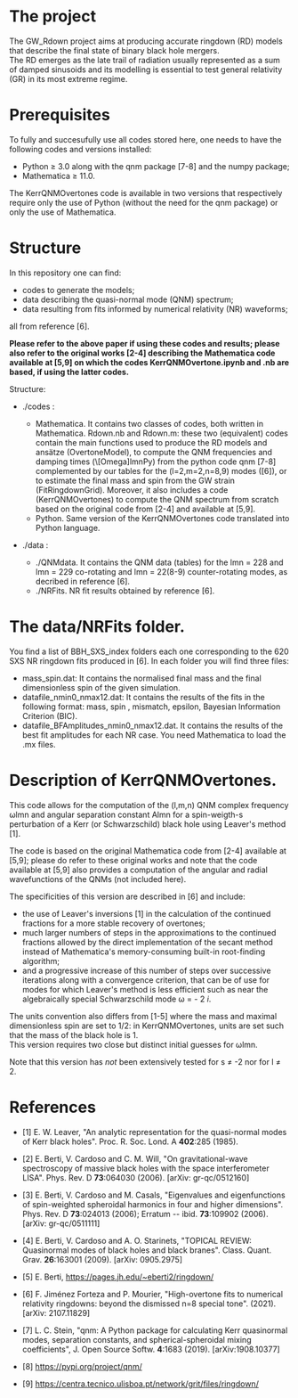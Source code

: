# The project
 
The GW_Rdown project aims at producing accurate ringdown (RD) models that describe the final state of binary black hole mergers. <br>
The RD emerges as the late trail of radiation usually represented as a sum of damped sinusoids and its modelling is essential to test general relativity (GR) in its most extreme regime.  


# Prerequisites

To fully and succesufully use all codes stored here, one needs to have the following codes and versions installed:
* Python ≥ 3.0 along with the qnm package [7-8] and the numpy package;
* Mathematica ≥ 11.0.

The KerrQNMOvertones code is available in two versions that respectively require only the use of Python (without the need for the qnm package) or only the use of Mathematica.


# Structure

In this repository one can find: 
* codes to generate the models;
* data describing the quasi-normal mode (QNM) spectrum;
* data resulting from fits informed by numerical relativity (NR) waveforms;

all from reference [6].<br>

**Please refer to the above paper if using these codes and results; please also refer to the original works [2-4] describing the Mathematica code available at [5,9] on which the codes KerrQNMOvertone.ipynb and .nb are based, if using the latter codes.**


Structure:
* ./codes :  
  * Mathematica. It contains two classes of codes, both written in Mathematica. Rdown.nb and Rdown.m: these two (equivalent) codes contain the main functions                                      used to produce the RD models and ansätze (OvertoneModel), to compute the QNM frequencies and damping times (\\[Omega]lmnPy) from                                    the python code qnm [7-8] complemented by our tables for the (l=2,m=2,n=8,9) modes ([6]), or to estimate the final mass and spin from the GW strain (FitRingdownGrid). 
                                   Moreover, it also includes a code (KerrQNMOvertones) to compute the QNM spectrum from scratch based on the original code from 
                                   [2-4] and available at [5,9]. 
  * Python. Same version of the KerrQNMOvertones code translated into Python language.
                                   
* ./data :    
  * ./QNMdata. It contains the QNM data (tables) for the lmn = 228 and lmn = 229 co-rotating and lmn = 22(8-9) counter-rotating modes, as decribed in reference [6].
  * ./NRFits. NR fit results obtained by reference [6].                                  

# The data/NRFits folder.

You find a list of BBH_SXS_index folders each one corresponding to the 620 SXS NR ringdown fits produced in [6]. In each folder you will find three files:

* mass_spin.dat: It contains the normalised final mass and the final dimensionless spin of the given simulation.
* datafile_nmin0_nmax12.dat: It contains the results of the fits in the following format: mass, spin , mismatch, epsilon, Bayesian Information Criterion (BIC).
* datafile_BFAmplitudes_nmin0_nmax12.dat. It contains the results of the best fit amplitudes for each NR case. You need Mathematica to load the .mx files.

# Description of KerrQNMOvertones.

This code allows for the computation of the (l,m,n) QNM complex frequency ωlmn and angular separation constant Almn for a spin-weigth-s perturbation of a Kerr (or Schwarzschild) black hole using Leaver's method [1].

The code is based on the original Mathematica code from [2-4] available at [5,9]; please do refer to these original works and note that the code available at [5,9] also provides a computation of the angular and radial wavefunctions of the QNMs (not included here).

The specificities of this version are described in [6] and include:
* the use of Leaver's inversions [1] in the calculation of the continued fractions for a more stable recovery of overtones;
* much larger numbers of steps in the approximations to the continued fractions allowed by the direct implementation of the secant method instead of Mathematica's
       memory-consuming built-in root-finding algorithm;
* and a progressive increase of this number of steps over successive iterations along with a convergence criterion, that can be of use for modes for which Leaver's method is less efficient such as near the algebraically special Schwarzschild mode ω = - 2 *i*.
   
The units convention also differs from [1-5] where the mass and maximal dimensionless spin are set to 1/2: in KerrQNMOvertones, units are set such that the mass of the black hole is 1. <br>
This version requires two close but distinct initial guesses for ωlmn.

Note that this version has *not* been extensively tested for s ≠ -2 nor for l ≠ 2.
    
    
    
# References

* [1] E. W. Leaver, "An analytic representation for the quasi-normal modes of Kerr black holes".  Proc. R. Soc. Lond. A **402**:285 (1985).

* [2] E. Berti, V. Cardoso and C. M. Will, "On gravitational-wave spectroscopy of massive black holes with the space interferometer LISA".  Phys. Rev. D **73**:064030 (2006).  [arXiv: gr-qc/0512160]

* [3] E. Berti, V. Cardoso and M. Casals, "Eigenvalues and eigenfunctions of spin-weighted spheroidal harmonics in four and higher dimensions".  Phys. Rev. D **73**:024013 (2006);  Erratum -- ibid. **73**:109902 (2006).  [arXiv: gr-qc/0511111]

* [4] E. Berti, V. Cardoso and A. O. Starinets, "TOPICAL REVIEW: Quasinormal modes of black holes and black branes".  Class. Quant. Grav. **26**:163001 (2009).  [arXiv: 0905.2975]

* [5] E. Berti, https://pages.jh.edu/~eberti2/ringdown/

* [6] F. Jiménez Forteza and P. Mourier, "High-overtone fits to numerical relativity ringdowns: beyond the dismissed n=8 special tone".  (2021).  [arXiv: 2107.11829]

* [7] L. C. Stein, "qnm: A Python package for calculating Kerr quasinormal modes, separation constants, and spherical-spheroidal mixing coefficients",  J. Open Source Softw. **4**:1683 (2019). [arXiv:1908.10377]

* [8] https://pypi.org/project/qnm/ 

* [9] https://centra.tecnico.ulisboa.pt/network/grit/files/ringdown/  
